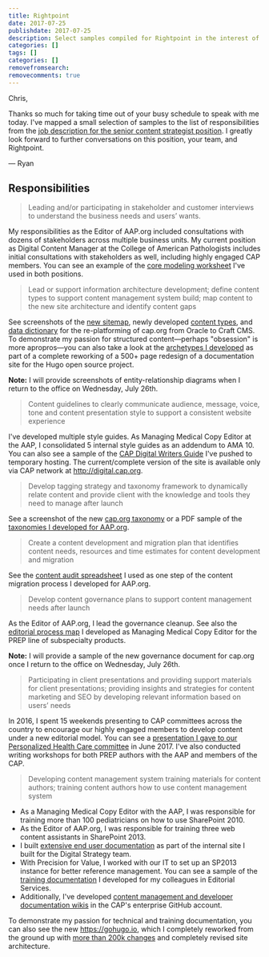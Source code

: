 ```yaml
---
title: Rightpoint
date: 2017-07-25
publishdate: 2017-07-25
description: Select samples compiled for Rightpoint in the interest of obtaining the position of Senior Content Strategist.
categories: []
tags: []
categories: []
removefromsearch:
removecomments: true
---
```


Chris,

Thanks so much for taking time out of your busy schedule to speak with me today. I've mapped a small selection of samples to the list of responsibilities from the [job description for the senior content strategist position][jobdescription]. I greatly look forward to further conversations on this position, your team, and Rightpoint.

&mdash; Ryan

## Responsibilities

> Leading and/or participating in stakeholder and customer interviews to understand the business needs and users’ wants.

My responsibilities as the Editor of AAP.org included consultations with dozens of stakeholders across multiple business units. My current position as Digital Content Manager at the College of American Pathologists includes initial consultations with stakeholders as well, including highly engaged CAP members. You can see an example of the [core modeling worksheet](/samples/core-modeling.pdf) I've used in both positions. 

> Lead or support information architecture development; define content types to support content management system build; map content to the new site architecture and identify content gaps

See screenshots of the [new sitemap][caporgsitemap], newly developed [content types][contenttypes], and [data dictionary][datadictionary] for the re-platforming of cap.org from Oracle to Craft CMS. To demonstrate my passion for structured content&mdash;perhaps "obsession" is more apropros&mdash;you can also take a look at the [archetypes I developed][archetypes] as part of a complete reworking of a 500+ page redesign of a documentation site for the Hugo open source project.

**Note:** I will provide screenshots of entity-relationship diagrams when I return to the office on Wednesday, July 26th.


> Content guidelines to clearly communicate audience, message, voice, tone and content presentation style to support a consistent website experience

I've developed multiple style guides. As Managing Medical Copy Editor at the AAP, I consolidated 5 internal style guides as an addendum to AMA 10. You can also see a sample of the [CAP Digital Writers Guide](https://dst-temp.netlify.com/digital-writers-guide/) I've pushed to temporary hosting. The current/complete version of the site is available only via CAP network at http://digital.cap.org.

> Develop tagging strategy and taxonomy framework to dynamically relate content and provide client with the knowledge and tools they need to manage after launch

See a screenshot of the new [cap.org taxonomy][caporgtaxonomy] or a PDF sample of the [taxonomies I developed for AAP.org][aaporgtaxonomies].

> Create a content development and migration plan that identifies content needs, resources and time estimates for content development and migration

See the [content audit spreadsheet][aaporgaudit] I used as one step of the content migration process I developed for AAP.org.

> Develop content governance plans to support content management needs after launch

As the Editor of AAP.org, I lead the governance cleanup. See also the [editorial process map][processmap] I developed as Managing Medical Copy Editor for the PREP line of subspecialty products. 

**Note:** I will provide a sample of the new governance document for cap.org once I return to the office on Wednesday, July 26th. 

> Participating in client presentations and providing support materials for client presentations; providing insights and strategies for content marketing and SEO by developing relevant information based on users’ needs

In 2016, I spent 15 weekends presenting to CAP committees across the country to encourage our highly engaged members to develop content under a new editorial model. You can see a [presentation I gave to our Personalized Health Care committee][phcpresentation] in June 2017. I've also conducted writing workshops for both PREP authors with the AAP and members of the CAP.

> Developing content management system training materials for content authors; training content authors how to use content management system

* As a Managing Medical Copy Editor with the AAP, I was responsible for training more than 100 pediatricians on how to use SharePoint 2010. 
* As the Editor of AAP.org, I was responsible for training three web content assistants in SharePoint 2013. 
* I built [extensive end user documentation][dstdocs] as part of the internal site I built for the Digital Strategy team.
* With Precision for Value, I worked with our IT to set up an SP2013 instance for better reference management. You can see a sample of the [training documentation][precisionwiki] I developed for my colleagues in Editorial Services. 
* Additionally, I've developed [content management and developer documentation wikis][capwiki] in the CAP's enterprise GitHub account.

To demonstrate my passion for technical and training documentation, you can also see the new https://gohugo.io, which I completely reworked from the ground up with [more than 200k changes][hugocontribute] and completely revised site architecture.


[aaporgaudit]: /samples/aaporg-content-audit.xlsx
[aaporgtaxonomies]: /samples/aaporg-taxonomies.pdf
[archetypes]: https://github.com/gohugoio/gohugoioTheme/tree/master/archetypes
[caporgtaxonomy]: /samples/caporg-taxonomy.png
[caporgsitemap]: /samples/caporg-sitemap.png
[capwiki]: /samples/caporg-github-wiki.png
[contenttypes]: /samples/caporg-content-types.png
[datadictionary]: /samples/caporg-data-dictionary.png
[dstdocs]: https://dst-temp.netlify.com/docs/
[hugocontribute]: https://github.com/gohugoio/hugoDocs/graphs/contributors
[phcpresentation]: https://phc.netlify.com/
[precisionwiki]: /samples/wiki-training-sample.pdf
[processmap]: /samples/prep-process-model.pdf
[jobdescription]: https://www.linkedin.com/jobs/view/343546058 "Visit the complete job description for Senior Content Strategist on LinkedIn."

